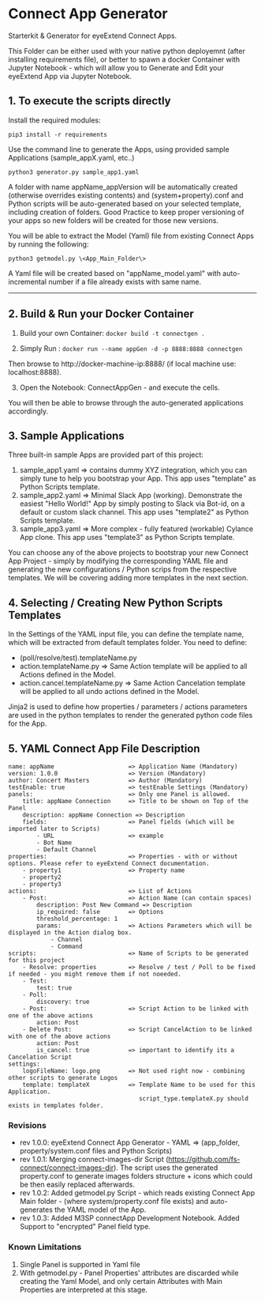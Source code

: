 # Connect App Generator
Starterkit & Generator for eyeExtend Connect Apps.   

This Folder can be either used with your native python deployemnt (after installing requirements file), or better to spawn a docker Container with Jupyter Notebook - which will allow you to Generate and Edit your eyeExtend App via Jupyter Notebook.

## 1. To execute the scripts directly

Install the required modules:

 `pip3 install -r requirements`

Use the command line to generate the Apps, using provided sample Applications (sample_appX.yaml, etc..)

 `python3 generator.py sample_app1.yaml`

A folder with name appName_appVersion will be automatically created (otherwise overrides existing contents) and (system+property).conf and Python scripts will be auto-generated based on your selected template, including creation of folders. Good Practice to keep proper versioning of your apps so new folders will be created for those new versions.

You will be able to extract the Model (Yaml) file from existing Connect Apps by running the following:

`python3 getmodel.py \<App_Main_Folder\>`

A Yaml file will be created based on "appName_model.yaml" with auto-incremental number if a file already exists with same name.

- - - -

## 2. Build & Run your Docker Container

1. Build your own Container:
`docker build -t connectgen .`

2. Simply Run :
  `docker run --name appGen -d -p 8888:8888 connectgen`

 Then browse to http://docker-machine-ip:8888/ (if local machine use: localhost:8888).

3. Open the Notebook: ConnectAppGen - and execute the cells.

You will then be able to browse through the auto-generated applications accordingly.

## 3. Sample Applications

 Three built-in sample Apps are provided part of this project:

1. sample_app1.yaml => contains dummy XYZ integration, which you can simply tune to help you bootstrap your App. This app uses "template" as Python Scripts template.  
2. sample_app2.yaml => Minimal Slack App (working). Demonstrate the easiest "Hello World!" App by simply posting to Slack via Bot-id, on a default or custom slack channel. This app uses "template2" as Python Scripts template.
3. sample_app3.yaml => More complex - fully featured (workable) Cylance App clone. This app uses "template3" as Python Scripts template.

You can choose any of the above projects to bootstrap your new Connect App Project - simply by modifying the corresponding YAML file and generating the new configurations / Python scrips from the respective templates. We will be covering adding more templates in the next section.

## 4. Selecting / Creating New Python Scripts Templates

In the Settings of the YAML input file, you can define the template name, which will be extracted from default templates folder. You need to define:
  * (poll/resolve/test).templateName.py
  * action.templateName.py        => Same Action template will be applied to all Actions defined in the Model.
  * action.cancel.templateName.py => Same Action Cancelation template will be applied to all undo actions defined in the Model.

Jinja2 is used to define how properties / parameters / actions parameters are used in the python templates to render the generated python code files for the App.

## 5. YAML Connect App File Description

```
name: appName                     => Application Name (Mandatory)
version: 1.0.0                    => Version (Mandatory)
author: Concert Masters           => Author (Mandatory)
testEnable: true                  => testEnable Settings (Mandatory)
panels:                           => Only one Panel is allowed.
    title: appName Connection     => Title to be shown on Top of the Panel
    description: appName Connection => Description
    fields:                       => Panel fields (which will be imported later to Scripts)
        - URL                     => example  
        - Bot Name                
        - Default Channel         
properties:                       => Properties - with or without options. Please refer to eyeExtend Connect documentation.  
    - property1                   => Property name
    - property2
    - property3
actions:                          => List of Actions  
    - Post:                       => Action Name (can contain spaces)
        description: Post New Command => Description
        ip_required: false        => Options
        threshold_percentage: 1
        params:                   => Actions Parameters which will be displayed in the Action dialog box.  
            - Channel
            - Command
scripts:                          => Name of Scripts to be generated for this project
    - Resolve: properties         => Resolve / test / Poll to be fixed if needed - you might remove them if not noeeded.
    - Test:
        test: true
    - Poll:
        discovery: true
    - Post:                       => Script Action to be linked with one of the above actions
        action: Post
    - Delete Post:                => Script CancelAction to be linked with one of the above actions
        action: Post
        is_cancel: true           => important to identify its a Cancelation Script  
settings:
    logoFileName: logo.png        => Not used right now - combining other scripts to generate Logos  
    template: templateX           => Template Name to be used for this Application.
                                     script_type.templateX.py should exists in templates folder.
```

### Revisions

   - rev 1.0.0: eyeExtend Connect App Generator - YAML => (app_folder, property/system.conf files and Python Scripts)  
   - rev 1.0.1: Merging connect-images-dir Script (https://github.com/fs-connect/connect-images-dir).
                The script uses the generated property.conf to generate images folders structure + icons which could be then easily replaced afterwards.
   - rev 1.0.2: Added getmodel.py Script - which reads existing Connect App Main folder -
                (where system/property.conf file exists) and auto-generates the YAML model of the App.
   - rev 1.0.3: Added M3SP connectApp Development Notebook. Added Support to "encrypted" Panel field type. 


### Known Limitations

 1. Single Panel is supported in Yaml file
 2. With getmodel.py - Panel Properties' attributes are discarded while creating the Yaml Model, and only certain Attributes with Main Properties are interpreted at this stage.   
